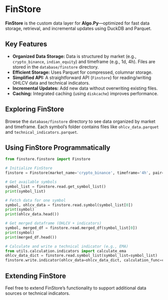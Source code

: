 <!-- File: finstore.md -->
# FinStore

**FinStore** is the custom data layer for **Algo.Py**—optimized for fast data storage, retrieval, and incremental updates using DuckDB and Parquet.

## Key Features

- **Organized Data Storage:** Data is structured by market (e.g., `crypto_binance`, `indian_equity`) and timeframe (e.g., 1d, 4h). Files are stored in the `database/finstore` directory.
- **Efficient Storage:** Uses Parquet for compressed, columnar storage.
- **Simplified API:** A straightforward API (`Finstore`) for reading/writing OHLCV data and technical indicators.
- **Incremental Updates:** Add new data without overwriting existing files.
- **Caching:** Integrated caching (using `diskcache`) improves performance.

## Exploring FinStore

Browse the `database/finstore` directory to see data organized by market and timeframe. Each symbol’s folder contains files like `ohlcv_data.parquet` and `technical_indicators.parquet`.

## Using FinStore Programmatically

```python
from finstore.finstore import Finstore

# Initialize FinStore
finstore = Finstore(market_name='crypto_binance', timeframe='4h', pair='BTC')

# Get available symbols
symbol_list = finstore.read.get_symbol_list()
print(symbol_list)

# Fetch data for one symbol
symbol, ohlcv_data = finstore.read.symbol(symbol_list[0])
print(symbol)
print(ohlcv_data.head())

# Get merged dataframe (OHLCV + indicators)
symbol, merged_df = finstore.read.merged_df(symbol_list[0])
print(symbol)
print(merged_df.head())

# Calculate and write a technical indicator (e.g., EMA)
from utils.calculation.indicators import calculate_ema
ohlcv_data_dict = finstore.read.symbol_list(symbol_list=symbol_list)
finstore.write.indicator(ohlcv_data=ohlcv_data_dict, calculation_func=calculate_ema, length=20)
```

## Extending FinStore

Feel free to extend FinStore’s functionality to support additional data sources or technical indicators.
